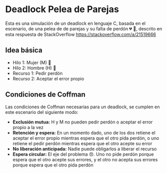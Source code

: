 # Deadlock Pelea de Parejas
Esta es una simulación de un deadlock en lenguaje C, basada en el escenario, de una pelea de de parejas y su falta de perdón 💔 💬, descrito en esta respuesta de StackOverflow https://stackoverflow.com/a/21519666

## Idea básica
- Hilo 1: Mujer (M) 👩
- Hilo 2: Hombre (H) 👨
- Recurso 1: Pedir perdón
- Recurso 2: Aceptar el error propio

## Condiciones de Coffman
Las condiciones de Coffman necesarias para un deadlock, se cumplen en este escenario del siguiente modo:
- **Exclusión mutua:** H y M no pueden pedir perdón o aceptar el error propio a la vez
- **Retención y espera:** En un momento dado, uno de los dos retiene el aceptar el error propio mientras espera que el otro pida perdón, o uno retiene el pedir perdón mientras espera que el otro acepte su error
- **No liberación anticipada:** Nadie puede obligarlos a liberar el recurso
- **Espera circular:** El eje del problema 😠. Uno no pide perdón porque espera que el otro acepte sus errores, y el otro no acepta sus errores porque espera que el otro pida perdón
